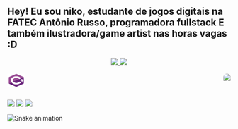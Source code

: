 ## Hey! Eu sou niko, estudante de jogos digitais na FATEC Antônio Russo, programadora fullstack E também ilustradora/game artist nas horas vagas :D
<div align="center">
  <a href="https://github.com/nikopaah">
  <img height="150em" src="https://github-readme-stats.vercel.app/api?username=nikopaah&show_icons=true&theme=blueberry&include_all_commits=true&count_private=true"/>
  <img height="150em" src="https://github-readme-stats.vercel.app/api/top-langs/?username=nikopaah&layout=compact&langs_count=7&theme=blueberry"/>
</div>
<div style="display: inline_block"><br>
  <img align="center" height="30" width="40" src="https://raw.githubusercontent.com/devicons/devicon/master/icons/csharp/csharp-original.svg">
  
  <img align="right" height="180" style="border-radius:150px;" src="https://media.discordapp.net/attachments/906579732005527593/965749745899425822/perfil.png?width=700&height=700">
</div>
  
  ##
 
<div> 
  <a href="https://instagram.com/nikopaah" target="_blank"><img src="https://img.shields.io/badge/-Instagram-%23E4405F?style=for-the-badge&logo=instagram&logoColor=white" target="_blank"></a>
  <a href = "mailto:nikopaah@gmail.com"><img src="https://img.shields.io/badge/-Gmail-%23333?style=for-the-badge&logo=gmail&logoColor=white" target="_blank"></a>
  <a href="https://www.linkedin.com/in/nikopaah" target="_blank"><img src="https://img.shields.io/badge/-LinkedIn-%230077B5?style=for-the-badge&logo=linkedin&logoColor=white" target="_blank"></a> 
 
  ![Snake animation](https://github.com/nikopaah/nikopaah/blob/output/github-contribution-grid-snake.svg)
 
</div>
